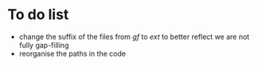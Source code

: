 # To do list

+ change the suffix of the files from *gf* to *ext* to better reflect we are not fully gap-filling
+ reorganise the paths in the code
